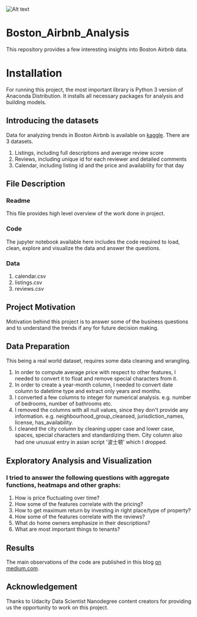 ![Alt text](http://massrealestatelawblog.com/wp-content/uploads/sites/9/2018/11/cropped-airbnbjpg-daa5146c722ed3c1.jpg?raw=true "Boston Airbnb")
# Boston_Airbnb_Analysis
This repository provides a few interesting insights into Boston Airbnb data.
# Installation
For running this project, the most important library is Python 3 version of Anaconda Distribution. It installs all necessary packages for analysis and building models.
## Introducing the datasets
Data for analyzing trends in Boston Airbnb is available on [kaggle](https://www.kaggle.com/airbnb/boston).
There are 3 datasets. 
  1. Listings, including full descriptions and average review score 
  2. Reviews, including unique id for each reviewer and detailed comments 
  3. Calendar, including listing id and the price and availability for that day
## File Description
### Readme
This file provides high level overview of the work done in project.
### Code
The jupyter notebook available here includes the code required to load, clean, explore and visualize the data and answer the questions.
### Data
1. calendar.csv 
2. listings.csv
3. reviews.csv
## Project Motivation
Motivation behind this project is to answer some of the business questions and to understand the trends if any for future decision making.
## Data Preparation
This being a real world dataset, requires some data cleaning and wrangling.
1. In order to compute average price with respect to other features, I needed to convert it to float and remove special characters from it.
2. In order to create a year-month column, I needed to convert date column to datetime type and extract only years and months.
3. I converted a few columns to integer for numerical analysis. e.g. number of bedrooms, number of bathrooms etc.
4. I removed the columns with all null values, since they don't provide any information. e.g. neighbourhood_group_cleansed, jurisdiction_names, license, has_availability.
5. I cleaned the city column by cleaning upper case and lower case, spaces, special characters and standardizing them. City column also had one unusual entry in asian script '波士顿' which I dropped. 
## Exploratory Analysis and Visualization
### I tried to answer the following questions with aggregate functions, heatmaps and other graphs:
1. How is price fluctuating over time?
2. How some of the features correlate with the pricing?
3. How to get maximum return by investing in right place/type of property?
4. How some of the features correlate with the reviews?
5. What do home owners emphasize in their descriptions?
6. What are most important things to tenants?
## Results
The main observations of the code are published in this blog [on medium.com](https://medium.com/@amrutakulkarni9812/boston-airbnb-analysis-90564e8a44fb?sk=dacbfd0d9cd59060215de3bc7ed3b938).
## Acknowledgement
Thanks to Udacity Data Scientist Nanodegree content creators for providing us the opportunity to work on this project.

